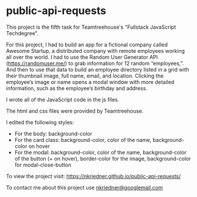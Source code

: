 # public-api-requests

This project is the fifth task for Teamtreehouse's "Fullstack JavaScript Techdegree".

For this project, I had to build an app for a fictional company called Awesome Startup, a distributed company with remote employees working all over the world.
I had to use the Random User Generator API (https://randomuser.me/) to grab information for 12 random “employees,”.
And then to use that data to build an employee directory listed in a grid with their thumbnail image, full name, email, and location.
Clicking the employee’s image or name opens a modal window with more detailed information, such as the employee’s birthday and address.

I wrote all of the JavaScript code in the js files.

The html and css files were provided by Teamtreehouse.

I edited the following styles:

-   For the body: background-color
-   For the card class: background-color, color of the name, background-color on hover
-   For the modal: background-color, color of the name, background-color of the button (+ on hover), border-color for the image, background-color for modal-close-button

To view the project visit: https://nkriedner.github.io/public-api-requests/

To contact me about this project use nkriedner@googlemail.com
